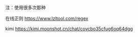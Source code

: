 注：使用很多次那种

在线正则
https://www.lzltool.com/regex

kimi
https://kimi.moonshot.cn/chat/covcbo35cfug6oq64dgg


